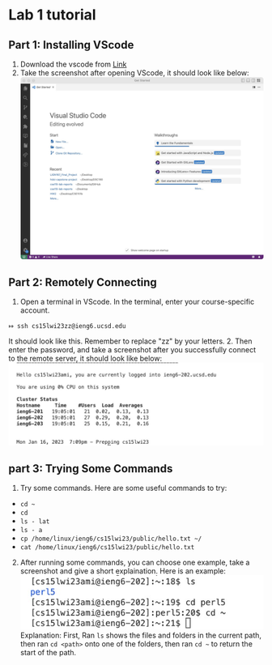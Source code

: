 # Lab 1 tutorial 

## Part 1: Installing VScode
1. Download the vscode from [Link](https://code.visualstudio.com/)
2. Take the screenshot after opening VScode, it should look like below:
![Image](vscode.jpg)

## Part 2: Remotely Connecting
1. Open a terminal in VScode. In the terminal, enter your course-specific account. 
```
⤇ ssh cs15lwi23zz@ieng6.ucsd.edu
``` 
It should look like this. Remember to replace "zz" by your letters.
2. Then enter the password, and take a screenshot after you successfully connect to the remote server, it should look like below:
![Image](remote_server.jpg)


## part 3: Trying Some Commands
1. Try some commands. Here are some useful commands to try: 

*  `cd ~`
*  `cd`
*  `ls - lat`
*  `ls - a`
*  `cp /home/linux/ieng6/cs15lwi23/public/hello.txt ~/`
*  `cat /home/linux/ieng6/cs15lwi23/public/hello.txt`

2. After running some commands, you can choose one example, take a screenshot and give a short explaination. 
Here is an example: 
![Image](command_example.jpg)
Explanation: First, Ran `ls` shows the files and folders in the current path, then ran `cd <path>` onto one of the folders, then ran `cd ~` to return the start of the path.  

